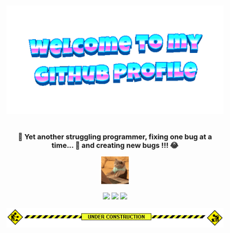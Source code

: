 <div align="center">
	<img src="welcome-header.gif" alt="welcome to my github profile">
	<br>
	<br>
	<h3 align="center">🐞 Yet another struggling programmer, fixing one bug at a time... 💢 and creating new bugs !!! 😂</h3>
	<img src="cat-typing.gif">
</div>

<br>

<div align="center">
  <img src="https://github-readme-stats.vercel.app/api?username=Amruta08&show_icons=true&theme=dark" height="180em" />
	<img src="https://github-readme-stats.vercel.app/api/top-langs/?username=Amruta08&layout=compact&theme=radical" height="180em" />
	<img src="https://streak-stats.demolab.com?user=Amruta08&theme=dark&hide_border=false" height="180em" />
	<br>
	<br>
</div>


<div align="center">
    <img src="under-construction.gif">
</div>


